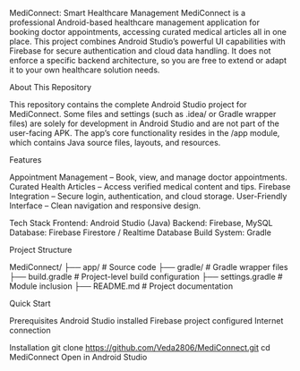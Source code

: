 MediConnect: Smart Healthcare Management
MediConnect is a professional Android-based healthcare management application for booking doctor appointments, accessing curated medical articles  all in one place.
This project combines Android Studio’s powerful UI capabilities with Firebase for secure authentication and cloud data handling. It does not enforce a specific backend architecture, so you are free to extend or adapt it to your own healthcare solution needs.

About This Repository

This repository contains the complete Android Studio project for MediConnect.
Some files and settings (such as .idea/ or Gradle wrapper files) are solely for development in Android Studio and are not part of the user-facing APK.
The app’s core functionality resides in the /app module, which contains Java source files, layouts, and resources.

Features

Appointment Management – Book, view, and manage doctor appointments.
Curated Health Articles – Access verified medical content and tips.
Firebase Integration – Secure login, authentication, and cloud storage.
User-Friendly Interface – Clean navigation and responsive design.

Tech Stack
Frontend: Android Studio (Java)
Backend: Firebase, MySQL
Database: Firebase Firestore / Realtime Database
Build System: Gradle

Project Structure


MediConnect/
├── app/                 # Source code
├── gradle/              # Gradle wrapper files
├── build.gradle         # Project-level build configuration
├── settings.gradle      # Module inclusion
├── README.md            # Project documentation

Quick Start

Prerequisites
Android Studio installed
Firebase project configured
Internet connection


Installation
git clone https://github.com/Veda2806/MediConnect.git
cd MediConnect
Open in Android Studio
